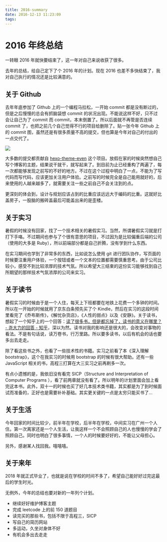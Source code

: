 ```yaml
---
title: 2016-summary
date: 2016-12-13 11:23:09
tags:
---
```


# 2016 年终总结

一转眼 2016 年就快要结束了，这一年对自己来说收获了很多。

去年的总结，给自己定下了个 2016 年的计划。现在 2016 也差不多快结束了，我对自己执行的情况还是比较满意的。

## 关于 Github
去年年底参加了 Github 上的一个编程马拉松，一开始 commit 都是没有断过的，但是之后慢慢的总会有抓脑袋想 commit 的状况出现。不能说这样不好，只不过会让自己为了 commit 而 commit，本末倒置了。所以后面就不再管是否连续 commit 了，也把之前几个自己觉得不行的项目给删除了。贴一张今年 Github 上的 commit 图，虽然还是有很多质量不高的提交，但也算是今年对自己的付出的一点交代了。

![](http://ww3.sinaimg.cn/large/006tNc79gw1faoxzmckraj30kl05i0ui.jpg)

<!-- more -->

大多数的提交都贡献自 [hexo-theme-even](https://github.com/ahonn/hexo-theme-even) 这个项目。放假在家的时候突然想自己写个博客的主题，结果说干就干，就写起来了。到目前为止已经重构了两遍了，每一次都能够发现之前写的不好的地方。不过在这个过程中明白了一点，不能为了写代码而写代码，应该更加关注用户体验。之前写的时候完全是自己能用就好的，后来使用的人越来越多了，就需要关注一些之前自己不会关注到的点。

更深刻的体会到，设计与规划应该占到的比重应该远远大于编码的比重。这就好比盖房子，一股脑的搬砖盖最后可能盖出来的是歪楼。

## 关于实习

暑假的时候没有回家，找了一个技术相关的暑假实习。当然，所谓暑假实习就是打打下手咯。不过期间也参与了个很有意思的项目，不过因为是比较偏重后端的公司（使用的大多是 Ruby），所以前端部分都是自己折腾，没有学到什么东西。

在实习期间也学到了非常多的东西，比如说怎么使用 git 进行团队协作，写页面的时候要注重用户体验，一个按钮或者一个文本的位置都需要慎重思考。由于公司比较小，感受不到比较浓厚的技术气氛。所以希望大三结束的这份实习能够找到自己所期望的那样技术气氛浓厚的公司来实习。

## 关于读书

暑假实习的时候由于是一个人住，每天上下班都要在地铁上花费一个多钟的时间。所以在一开始的时候就用了京东白条预先买了个 Kindle，然后在实习的这段时间里看完了《乔布斯传》，《解忧杂货店》，《人性的弱点》以及《安静》。关于读书，想起了一个知乎上的一个回答：[读了很多书，但是都忘掉了，读书的意义在哪里？ - 尧大力的回答 - 知乎](https://www.zhihu.com/question/22456239/answer/45671305)，深以为然。读书对我的影响还是很大的，会改变对事物的看法。不是有句话说，读万卷书，行万里路。所以要多读书，以后有机会的话也要多出去走走。

除了看这些书之外，也看了一些技术性的书籍。实习之前看了本《深入理解 bootstrap》，这个在我实习的时候用 bootstrap 的时候有很大帮助。还有一些 JavaScript 相关的书，高程三打算在大三实习之前再刷多一次。

有点小遗憾的是，我依旧没有看完 SICP（Structure and Interpretation of Computer Programs
），看了前两章就没有看了。所以明年的计划里面会加上看完这本书。此外，双十一的时候也买了好几本技术类书籍，其实都是为了到时候面试而准备的，正好也是需要补补基础。其实更关键的一点是太穷只能买书了...

## 关于生活

今年回家的时间比较少，前半年在学校，后半年在学校，中间实习在广州一个人住。第一次离家还是一个人生活，让我这样一个不会照顾自己的人也慢慢的学会了照顾自己。同时也明白了很多事情，一个人的时候要好好的，不能让父母担心。

另外，感谢某人找回我。嘻嘻嘻。

## 关于来年

2018 年就正式毕业了，也就是说在学校的时间不多了，希望自己能好好过完这最后的学生时光。

无例外，今年的总结也要对新的一年列个计划。

- 继续好好维护博客主题
- 完成 leetcode 上的前 150 道题目
- 读完买的那些书，包括不限于高程三，SICP
- 写自己的简历网站
- 多运动，久坐对身体不好
- 有机会多出去走走
